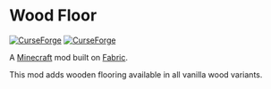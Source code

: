 # Wood Floor

[![CurseForge](http://cf.way2muchnoise.eu/full_wood-floor_downloads.svg)](http://www.curseforge.com/minecraft/mc-mods/wood-floor)
[![CurseForge](http://cf.way2muchnoise.eu/versions/wood-floor.svg)](http://www.curseforge.com/minecraft/mc-mods/wood-floor)

A [Minecraft](minecraft.net) mod built on [Fabric](fabricmc.net).

This mod adds wooden flooring available in all vanilla wood variants.
